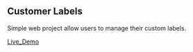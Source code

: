 ## Customer Labels

Simple web project allow users to manage their custom labels. 

[Live_Demo](https://customer-labels.herokuapp.com/)


